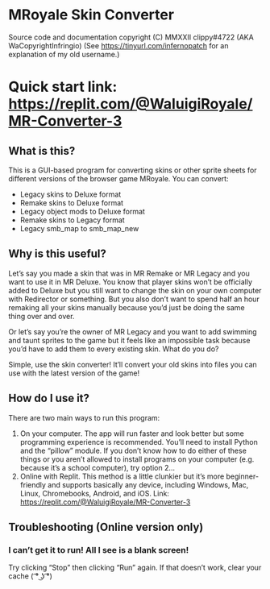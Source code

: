 # MRoyale Skin Converter

Source code and documentation copyright (C) MMXXII clippy#4722 (AKA WaCopyrightInfringio)
(See https://tinyurl.com/infernopatch for an explanation of my old username.)

# Quick start link: https://replit.com/@WaluigiRoyale/MR-Converter-3

## What is this?

This is a GUI-based program for converting skins or other sprite sheets for different versions of the browser game MRoyale. You can convert:
* Legacy skins to Deluxe format
* Remake skins to Deluxe format
* Legacy object mods to Deluxe format
* Remake skins to Legacy format
* Legacy smb_map to smb_map_new

## Why is this useful?

Let’s say you made a skin that was in MR Remake or MR Legacy and you want to use it in MR Deluxe. You know that player skins won’t be officially added to Deluxe but you still want to change the skin on your own computer with Redirector or something. But you also don’t want to spend half an hour remaking all your skins manually because you’d just be doing the same thing over and over.

Or let’s say you’re the owner of MR Legacy and you want to add swimming and taunt sprites to the game but it feels like an impossible task because you’d have to add them to every existing skin. What do you do?

Simple, use the skin converter! It’ll convert your old skins into files you can use with the latest version of the game!

## How do I use it?

There are two main ways to run this program:

1. On your computer. The app will run faster and look better but some programming experience is recommended. You’ll need to install Python and the “pillow” module. If you don’t know how to do either of these things or you aren’t allowed to install programs on your computer (e.g. because it’s a school computer), try option 2...
2. Online with Replit. This method is a little clunkier but it’s more beginner-friendly and supports basically any device, including Windows, Mac, Linux, Chromebooks, Android, and iOS. Link: https://replit.com/@WaluigiRoyale/MR-Converter-3

## Troubleshooting (Online version only) 

### I can’t get it to run! All I see is a blank screen!

Try clicking “Stop” then clicking “Run” again. If that doesn’t work, clear your cache ( ͡° ͜ʖ ͡°)